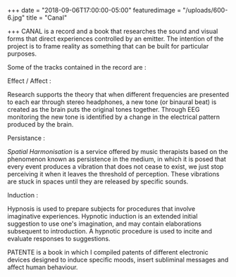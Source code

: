 +++
date = "2018-09-06T17:00:00-05:00"
featuredimage = "/uploads/600-6.jpg"
title = "Canal"

+++
CANAL is a record and a book that researches the sound and visual forms that direct experiences controlled by an emitter. The intention of the project is to frame reality as something that can be built for particular purposes. 

Some of the tracks contained in the record are :

Effect / Affect :

Research supports the theory that when different frequencies are presented to each ear through stereo headphones, a new tone (or binaural beat) is created as the brain puts the original tones together. Through EEG monitoring the new tone is identified by a change in the electrical pattern produced by the brain. 

Persistance :

_Spatial Harmonisation_ is a service offered by music therapists based on the phenomenon known as persistence in the medium, in which it is posed that every event produces a vibration that does not cease to exist, we just stop perceiving it when it leaves the threshold of perception. These vibrations are stuck in spaces until they are released by specific sounds.

Induction :

Hypnosis is used to prepare subjects for procedures that involve imaginative experiences. Hypnotic induction is an extended initial suggestion to use one's imagination, and may contain elaborations subsequent to introduction. A hypnotic procedure is used to incite and evaluate responses to suggestions.

PATENTE is a book in which I compiled patents of different electronic devices designed to induce specific moods, insert subliminal messages and affect human behaviour.
